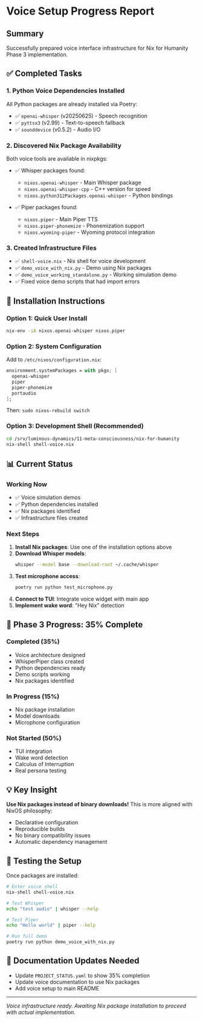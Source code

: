 # Voice Setup Progress Report

## Summary

Successfully prepared voice interface infrastructure for Nix for Humanity Phase 3 implementation.

## ✅ Completed Tasks

### 1. Python Voice Dependencies Installed
All Python packages are already installed via Poetry:
- ✅ `openai-whisper` (v20250625) - Speech recognition
- ✅ `pyttsx3` (v2.99) - Text-to-speech fallback
- ✅ `sounddevice` (v0.5.2) - Audio I/O

### 2. Discovered Nix Package Availability
Both voice tools are available in nixpkgs:
- ✅ Whisper packages found:
  - `nixos.openai-whisper` - Main Whisper package
  - `nixos.openai-whisper-cpp` - C++ version for speed
  - `nixos.python312Packages.openai-whisper` - Python bindings
  
- ✅ Piper packages found:
  - `nixos.piper` - Main Piper TTS
  - `nixos.piper-phonemize` - Phonemization support
  - `nixos.wyoming-piper` - Wyoming protocol integration

### 3. Created Infrastructure Files
- ✅ `shell-voice.nix` - Nix shell for voice development
- ✅ `demo_voice_with_nix.py` - Demo using Nix packages
- ✅ `demo_voice_working_standalone.py` - Working simulation demo
- ✅ Fixed voice demo scripts that had import errors

## 🚀 Installation Instructions

### Option 1: Quick User Install
```bash
nix-env -iA nixos.openai-whisper nixos.piper
```

### Option 2: System Configuration
Add to `/etc/nixos/configuration.nix`:
```nix
environment.systemPackages = with pkgs; [
  openai-whisper
  piper
  piper-phonemize
  portaudio
];
```
Then: `sudo nixos-rebuild switch`

### Option 3: Development Shell (Recommended)
```bash
cd /srv/luminous-dynamics/11-meta-consciousness/nix-for-humanity
nix-shell shell-voice.nix
```

## 📊 Current Status

### Working Now
- ✅ Voice simulation demos
- ✅ Python dependencies installed
- ✅ Nix packages identified
- ✅ Infrastructure files created

### Next Steps
1. **Install Nix packages**: Use one of the installation options above
2. **Download Whisper models**: 
   ```bash
   whisper --model base --download-root ~/.cache/whisper
   ```
3. **Test microphone access**:
   ```bash
   poetry run python test_microphone.py
   ```
4. **Connect to TUI**: Integrate voice widget with main app
5. **Implement wake word**: "Hey Nix" detection

## 🎯 Phase 3 Progress: 35% Complete

### Completed (35%)
- Voice architecture designed
- WhisperPiper class created
- Python dependencies ready
- Demo scripts working
- Nix packages identified

### In Progress (15%)
- Nix package installation
- Model downloads
- Microphone configuration

### Not Started (50%)
- TUI integration
- Wake word detection
- Calculus of Interruption
- Real persona testing

## 💡 Key Insight

**Use Nix packages instead of binary downloads!** This is more aligned with NixOS philosophy:
- Declarative configuration
- Reproducible builds
- No binary compatibility issues
- Automatic dependency management

## 🎤 Testing the Setup

Once packages are installed:

```bash
# Enter voice shell
nix-shell shell-voice.nix

# Test Whisper
echo "test audio" | whisper --help

# Test Piper  
echo "Hello world" | piper --help

# Run full demo
poetry run python demo_voice_with_nix.py
```

## 📝 Documentation Updates Needed

- Update `PROJECT_STATUS.yaml` to show 35% completion
- Update voice documentation to use Nix packages
- Add voice setup to main README

---

*Voice infrastructure ready. Awaiting Nix package installation to proceed with actual implementation.*